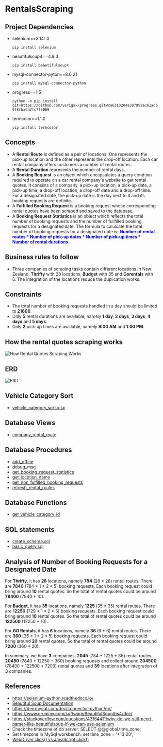 # RentalsScraping

## Project Dependencies

-   selenium==3.141.0

    `pip install selenium`

-   beautifulsoup4==4.9.3

    `pip install beautifulsoup4`

-   mysql-connector-pyton==8.0.21

    `pip install mysql-connector-python`

-   progress==1.5

    `python -m pip install git+https://github.com/verigak/progress.git@ca6310204e397999ac61ad69f8fba6a7fc775069`

-   termcolor==1.1.0

    `pip install termcolor`

## Concepts

-   A **Rental Route** is defined as a pair of locations. One represents the pick-up location and the other represents the drop-off location. Each car rental company offers customers a number of rental routes.
-   A **Rental Duration** represents the number of rental days.
-   A **Booking Request** is an object which encapsulates a query condtion required to operate on a car rental company's website to get rental quotes. It consists of a company, a pick-up location, a pick-up date, a pick-up time, a drop-off location, a drop-off date and a drop-off time. For a designated date, the pick-up date is the day next to it and its booking requests are definite.
-   A **Fulfilled Booking Request** is a booking request whose corresponding rental quotes have been scraped and saved to the database.
-   A **Booking Request Statistics** is an object which reflects the total number of booking requests and the number of fullfilled booking requests for a designated date. The formula to calulcate the total number of booking requests for a designated date is: **<font color="blue">Number of rental routes \* Number of pick-up dates \* Number of pick-up times \* Number of rental durations</font>**

## Business rules to follow

-   Three companies of scraping tasks contain different locations in New Zealand, **Thrifty** with 28 locations, **Budget** with 35 and **Gorentals** with 6.
    The integration of the locations reduce the duplication works.

## Constraints

-   The total number of booking requests handled in a day should be limited to **21600**.
-   Only **5** rental durations are available, namely **1 day**, **2 days**, **3 days**, **4 days** and **5 days**.
-   Only **2** pick-up times are available, namely **9:00 AM** and **1:00 PM**.

## How the rental quotes scraping works

![How Rental Quotes Scraping Works](./doc/how_rqs_works.png?raw=true)

## ERD

![ERD](./doc/mysql/model/ERD.png?raw=true)

## Vehicle Category Sort

-   [vehicle_category_sort.xlsx](./doc/vehicle_category_sort.xlsx)

## Database Views

-   [company_rental_route](./doc/mysql/model/view/company_rental_route.md)

## Database Procedures

-   [add_office](./doc/mysql/model/procedure/add_office.md)
-   [debug_msg](./doc/mysql/model/procedure/debug_msg.md)
-   [get_booking_request_statistics](./doc/mysql/model/procedure/get_booking_request_statistics.md)
-   [get_location_name](./doc/mysql/model/procedure/get_location_name.md)
-   [get_non_fulfilled_booking_requests](./doc/mysql/model/procedure/get_non_fulfilled_booking_requests.md)
-   [refresh_rental_routes](./doc/mysql/model/procedure/refresh_rental_routes.md)

## Database Functions

-   [get_vehicle_category_id](./doc/mysql/model/function/get_vehicle_category_id.md)

## SQL statements

-   [create_schema.sql](./doc/mysql/sql/create_schema.sql)
-   [basic_query.sql](./doc/mysql/sql/basic_query.sql)

## Analysis of Number of Booking Requests for a Designated Date

For **Thrifty**, it has **28** locations, namely **784** (28 \* 28) rental routes. There are **7840** (784 \* 1 \* 2 \* 5) booking requests. Each booking request could bring around **10** rental quotes. So the total of rental quotes could be around **78400** (7840 \* 10).

For **Budget**, it has **35** locations, namely **1225** (35 \* 35) rental routes. There are **12250** (729 \* 1 \* 2 \* 5) booking requests. Each booking request could bring around **10** rental quotes. So the total of rental quotes could be around **122500** (12250 \* 10).

For **GO Rentals**, it has **6** locations, namely **36** (6 \* 6) rental routes. There are **360** (36 \* 1 \* 2 \* 5) booking requests. Each booking request could bring around **20** rental quotes. So the total of rental quotes could be around **7200** (360 \* 20).

In summary, we have **3** companies, **2045** (784 + 1225 + 36) rental routes, **20450** (7840 + 12250 + 360) booking requests and collect around **204500** (78400 + 122500 + 7200) rental quotes and **39** locations after integration of **3** companies.

## References

-   https://selenium-python.readthedocs.io/
-   [Beautiful Soup Documentation](https://www.crummy.com/software/BeautifulSoup/bs4/doc/)
-   https://dev.mysql.com/doc/connector-python/en/
-   https://www.crummy.com/software/BeautifulSoup/bs4/doc/
-   https://stackoverflow.com/questions/43164411/why-do-we-still-need-parser-like-beautifulsoup-if-we-can-use-selenium
-   Check the timezone of db server: SELECT @@global.time_zone;
-   Set timezone in MySql workbench: set time_zone = '+13:00';
-   [WebDriver click() vs JavaScript click()](https://stackoverflow.com/questions/34562061/webdriver-click-vs-javascript-click)
